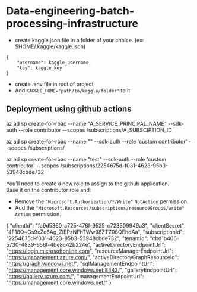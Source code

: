 # Data-engineering-batch-processing-infrastructure

- create kaggle.json file in a folder of your choice. (ex: $HOME/.kaggle/kaggle.json)
```
{
    "username": kaggle_username,
    "key": kaggle_key
}
```

- create .env file in root of project
- Add `KAGGLE_HOME="path/to/kaggle/folder"` to it


## Deployment using github actions
az ad sp create-for-rbac --name "A_SERVICE_PRINCIPAL_NAME" --sdk-auth --role contributor --scopes /subscriptions/A_SUBSCIPTION_ID

az ad sp create-for-rbac --name "<name>" --sdk-auth --role 'custom contributor' --scopes /subscriptions/<subscription-id>

az ad sp create-for-rbac --name "test" --sdk-auth --role 'custom contributor' --scopes /subscriptions/2254675d-f031-4623-95b3-53948cbde732

You'll need to create a new role to assign to the github application.  
Base it on the contributor role and:
- Remove the `"Microsoft.Authorization/*/Write"` `NotAction` permission.
- Add the `"Microsoft.Resources/subscriptions/resourceGroups/write"` `Action` permission.


{
  "clientId": "fa9d5360-a725-476f-9525-c723309949a3",
  "clientSecret": "4F18Q~Gs9xZo6Ag_ZIEPzNFhTWw98ZTZ06QEhdAa",
  "subscriptionId": "2254675d-f031-4623-95b3-53948cbde732",
  "tenantId": "cbd1b406-5730-4839-956f-4be8c42b224e",
  "activeDirectoryEndpointUrl": "https://login.microsoftonline.com",
  "resourceManagerEndpointUrl": "https://management.azure.com/",
  "activeDirectoryGraphResourceId": "https://graph.windows.net/",
  "sqlManagementEndpointUrl": "https://management.core.windows.net:8443/",
  "galleryEndpointUrl": "https://gallery.azure.com/",
  "managementEndpointUrl": "https://management.core.windows.net/"
}